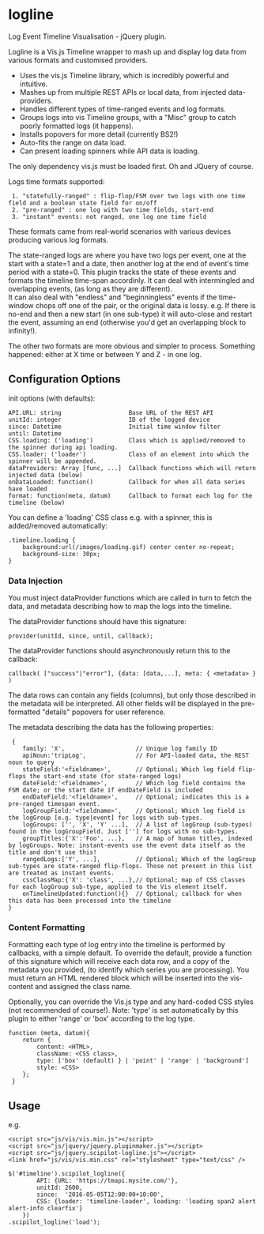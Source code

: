 # logline
Log Event Timeline Visualisation - jQuery plugin.

Logline is a Vis.js Timeline wrapper to mash up and display log data from various formats and customised providers.

- Uses the vis.js Timeline library, which is incredibly powerful and intuitive.
- Mashes up from multiple REST APIs or local data, from injected data-providers.
- Handles different types of time-ranged events and log formats.
- Groups logs into vis Timeline groups, with a "Misc" group to catch poorly formatted logs (it happens).
- Installs popovers for more detail (currently BS2!)
- Auto-fits the range on data load.
- Can present loading spinners while API data is loading.

The only dependency vis.js must be loaded first. Oh and JQuery of course.

Logs time formats supported:

     1. "statefully-ranged" : flip-flop/FSM over two logs with one time field and a boolean state field for on/off 
     2. "pre-ranged" : one log with two time fields, start-end
     3. "instant" events: not ranged, one log one time field

These formats came from real-world scenarios with various devices producing various log formats. 

The state-ranged logs are where you have two logs per event, one at the start with a state=1 and a date, 
then another log at the end of event's time period with a state=0. This plugin tracks the state of these events 
and formats the timeline time-span accordinly. It can deal with intermingled and overlapping events, (as long as they are different).    
It can also deal with "endless" and "beginningless" events if the time-window chops off one of the pair, or the original data is lossy.
e.g. If there is no-end and then a new start (in one sub-type) it will auto-close and restart the event, assuming an end 
(otherwise you'd get an overlapping block to infinity!).

The other two formats are more obvious and simpler to process. Something happened: either at X time or between Y and Z - in one log. 

## Configuration Options

init options (with defaults):

    API.URL: string                   Base URL of the REST API
    unitId: integer                   ID of the logged device
    since: Datetime                   Initial time window filter
    until: Datetime
    CSS.loading: ('loading')          Class which is applied/removed to the spinner during api loading.
    CSS.loader: ('loader')            Class of an element into which the spinner will be appended.
    dataProviders: Array [func, ...]  Callback functions which will return injected data (below)
	onDataLoaded: function()          Callback for when all data series have loaded
    format: function(meta, datum)     Callback to format each log for the timeline (below)

You can define a 'loading' CSS class e.g. with a spinner, this is added/removed automatically:

    .timeline.loading {
        background:url(/images/loading.gif) center center no-repeat;
        background-size: 30px;
    }

### Data Injection

You must inject dataProvider functions which are called in turn to fetch the data, and metadata describing how to map the logs into the timeline.

The dataProvider functions should have this signature:

    provider(unitId, since, until, callback);

The dataProvider functions should asynchronously return this to the callback:
    
    callback( ["success"|"error"], {data: [data,...], meta: { <metadata> } )

The data rows can contain any fields (columns), but only those described in the metadata will be interpreted.
All other fields will be displayed in the pre-formatted "details" popovers for user reference.

The metadata describing the data has the following properties:

     {
		family: 'X', 					// Unique log family ID
		apiNoun:'tripLog',				// For API-loaded data, the REST noun to query
		stateField:'<fieldname>',		// Optional; Which log field flip-flops the start-end state (for state-ranged logs)
		dateField:'<fieldname>',		// Which log field contains the FSM date; or the start date if endDateField is included
		endDateField:'<fieldname>',		// Optional; indicates this is a pre-ranged timespan event.
		logGroupField:'<fieldname>',	// Optional; Which log field is the logGroup [e.g. type|event] for logs with sub-types.
		logGroups: ['', 'X', 'Y' ...], 	// A list of logGroup (sub-types) found in the logGroupField. Just [''] for logs with no sub-types.
		groupTitles:{'X':'Foo', ...},	// A map of human titles, indexed by logGroups. Note: instant-events use the event data itself as the title and don't use this!
		rangedLogs:['Y', ...],  		// Optional; Which of the logGroup sub-types are state-ranged flip-flops. Those not present in this list are treated as instant events.
		cssClassMap:{'X': 'class', ...},// Optional; map of CSS classes for each logGroup sub-type, applied to the Vis element itself.
        onTimelineUpdated:function(){}  // Optional; callback for when this data has been processed into the timeline
	}

### Content Formatting

Formatting each type of log entry into the timeline is performed by callbacks, with a simple default.
To override the default, provide a function of this signature which will receive each data row, 
and a copy of the metadata you provided, (to identify which series you are processing). 
You must return an HTML rendered block which will be inserted into the vis-content and assigned the class name.   

Optionally, you can override the Vis.js type and any hard-coded CSS styles (not recommended of course!).
Note: 'type' is set automatically by this plugin to either 'range' or 'box' according to the log type.

    function (meta, datum){
        return {
            content: <HTML>,
            className: <CSS class>,
            type: ['box' (default) } | 'point' | 'range' | 'background']
            style: <CSS>
        };
     }

## Usage

e.g.

    <script src="js/vis/vis.min.js"></script>
    <script src="js/jquery/jquery.pluginmaker.js"></script>
    <script src="js/jquery.scipilot-logline.js"></script>
    <link href="js/vis/vis.min.css" rel="stylesheet" type="text/css" />

    $('#timeline').scipilot_logline({
			API: {URL: 'https://tmapi.mysite.com/'},
			unitId: 2600,
			since:  '2016-05-05T12:00:00+10:00',
			CSS: {loader: 'timeline-loader', loading: 'loading span2 alert alert-info clearfix'}
		})
    .scipilot_logline('load');


